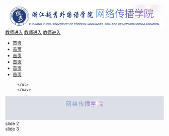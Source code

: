 <html>
<head>
<meta charset="utf-8">
<title>网传官网</title>
<link rel="stylesheet" type="text/css" href="style.css"/>
<link rel="stylesheet" type="text/css" href="swiper-3.4.0.min.css" />
</head>
<body>
<div class="content">
   <div class="header">
     <img src="logo.png">
        <div class="quickLink">
            <a href="#">教师进入</a>
            <a href="#">教师进入</a>
            <a href="#">教师进入</a>
        </div>
   </div>
</div>
<div class="nav">
   <nav>
      <ul>
         <a href="#"><li>首页</li> </a>
         <a href="#"><li>首页</li> </a> 
         <a href="#"><li>首页</li> </a>
         <a href="#"><li>首页</li> </a>
         <a href="#"><li>首页</li> </a>
         <a href="#"><li>首页</li> </a>
      
	  </ul>
	  </nav>
   </div>
   <div class="swiper-container">
     <div class="swiper-wrapper">
	   <div class="banner swiper-slide"><img src="banner1.jpg"></div>
	   <div class="swiper-slide">slide 2</div>
	   <div class="swiper-slide">slide 3</div>
	 </div>
	 <!--如果需要导航按钮-->
         <div class="swiper-button-prev"></div>
         <div class="swiper-button-next"></div>
  </div>
</body>
<!--先安装jquery 依赖 就放在最上面-->
<script src="jquery-3.1.1.min.js"></script>
<script src="swiper.jquery.min.js"></script>
<!--标签 写js的脚本-->
<script>
  var mySlide = new Swiper('.swiper-container',{
      loop: true,
	  nextButton: '.swiper-button-next',
      nextButton: '.swiper-button-prev',
   })
   var width=$(document).width();
   var height=width*300/2000;
   $('.swiper-container').css('height',height+'px');
 </script>
 </html>
